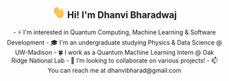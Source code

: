<h2 align = center><img src="https://raw.githubusercontent.com/ABSphreak/ABSphreak/master/gifs/Hi.gif" width="30px"> Hi! I'm Dhanvi Bharadwaj </h2>
<body align = center>  
- ⚡ I'm interested in Quantum Computing, Machine Learning & Software Development
- 🎓 I'm an undergraduate studying Physics & Data Science @ UW-Madison
- 🍀 I work as a Quantum Machine Learning Intern @ Oak Ridge National Lab
- 🤝 I’m looking to collaborate on various projects!
- 📫 You can reach me at dhanvibharad@gmail.com
</body>
